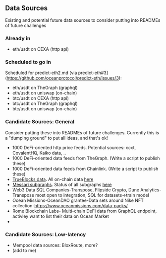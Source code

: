 ## Data Sources

Existing and potential future data sources to consider putting into READMEs of future challenges

### Already in
- eth/usdt on CEXA (http api)

### Scheduled to go in

Scheduled for predict-eth2.md (via predict-eth#3](https://github.com/oceanprotocol/predict-eth/issues/3):
- eth/usdt on TheGraph (graphql)
- eth/usdt on uniswap (on-chain)
- btc/usdt on CEXA (http api)
- btc/usdt on TheGraph (graphql)
- btc/usdt on uniswap (on-chain)

### Candidate Sources: General

Consider putting these into READMEs of future challenges. Currently this is a "dumping ground" to put all ideas, and that's ok!

- 1000 DeFi-oriented http price feeds. Potential sources: ccxt, CovalentHQ, Kaiko data, ..
- 1000 DeFi-oriented data feeds from TheGraph. (Write a script to publish these)
- 1000 DeFi-oriented data feeds from Chainlink. (Write a script to publish these)
- [TrueBlocks data](https://trueblocks.io/data-model/intro/). All on-chain data [here](https://trueblocks.io/data-model/chaindata/)
- [Messari subgraphs](https://github.com/messari/subgraphs). Status of all subgraphs [here](https://subgraphs.messari.io/) 
- Web3 Data SQL Companies-Transpose, Flipside Crypto, Dune Analytics- Transpose most open to integration, SQL for datasets->train model 
- Ocean Missions-OceanDAO grantee-Data sets around Nike NFT collection-https://www.oceanmissions.com/data-packs/
- Rome Blockchain Labs- Multi-chain DeFi data from GraphQL endpoint, activley want to list their data on Ocean Market
- 

### Candidate Sources: Low-latency

- Mempool data sources: BloxRoute, more?
- (add to me)

